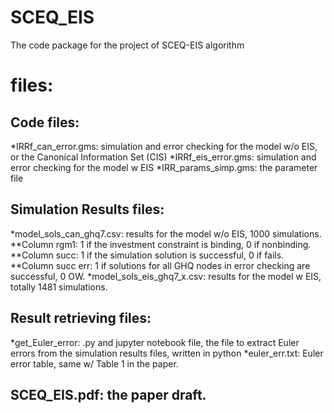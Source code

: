 # SCEQ_EIS
The code package for the project of SCEQ-EIS algorithm

# files:
## Code files:
*IRRf_can_error.gms: simulation and error checking for the model w/o EIS, or the Canonical Information Set (CIS)
*IRRf_eis_error.gms: simulation and error checking for the model w EIS
*IRR_params_simp.gms: the parameter file

## Simulation Results files:
*model_sols_can_ghq7.csv: results for the model w/o EIS, 1000 simulations.
**Column rgm1: 1 if the investment constraint is binding, 0 if nonbinding.
**Column succ: 1 if the simulation solution is successful, 0 if fails.
**Column succ err: 1 if solutions for all GHQ nodes in error checking are successful, 0 OW.
*model_sols_eis_ghq7_x.csv: results for the model w EIS, totally 1481 simulations. 

## Result retrieving files:
*get_Euler_error: .py and jupyter notebook file, the file to extract Euler errors from the simulation results files, written in python
*euler_err.txt: Euler error table, same w/ Table 1 in the paper.

## SCEQ_EIS.pdf: the paper draft.
